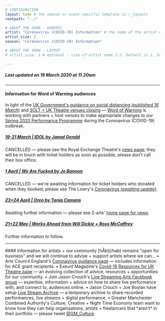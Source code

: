 ```yaml
---
# CONFIGURATION
layout: home # the season or event-specific template in /_layouts
rootpath: "../"

# ABOUT THE SHOW - GENERIC
artist: "Coronavirus (COVID-19) Information" # the name of the artist or company
artist_size: 2
season: "Coronavirus (COVID-19) Information"

# ABOUT THE SHOW - LAYOUT
# artist_size: 1 # optional - size of artist name 1-5. Default is 1. Set longer names to lower values

---
```

##### *Last updated on 19 March 2020 at 11.20am*        
          
<hr>          
           
#### Information for Word of Warning audiences          
In light of the <a href="http://www.gov.uk/government/publications/covid-19-guidance-on-social-distancing-and-for-vulnerable-people/guidance-on-social-distancing-for-everyone-in-the-uk-and-protecting-older-people-and-vulnerable-adults" target="_blank">UK Government's guidance on social distancing (*published 16 March*)</a> and <a href="http://officiallondontheatre.com/coronavirus-information" target="_blank">SOLT + UK Theatre venues closing</a> — [Word of Warning](/) is working with partners + host venues to make appropriate changes to our [Spring 2020 Performance Programme](/current/2020-springsummer) during the Coronavirus (COVID-19) outbreak.                 
         
##### [19-21 March | *IDOL* by Jamal Gerald](/current/2020-springsummer/gerald)        
CANCELLED — please see the Royal Exchange Theatre's <a href="http://www.royalexchange.co.uk/news" target="_blank">news page</a>; they will be in touch with ticket holders as soon as possible, please don't call their box office.          
##### [1 April | *We Are Fucked* by Jo Bannon](/current/2020-springsummer/bannon)       
CANCELLED — we're awaiting information for ticket holders who donated when they booked; please see The Lowry's <a href="http://thelowry.com/coronavirus/" target="_blank">Coronavirus (*awaiting update*)</a>.
##### [23+24 April | *Oreo* by Tania Camara](/current/2020-springsummer/camara)       
Awaiting further information — please see Z-arts' <a href="https://www.z-arts.org" target="_blank">home page for news</a>.            
##### [21+22 May | Works Ahead from Will Dickie + Ross McCaffrey](/current/2020-worksahead)       
Further information to follow.       

<hr>          
#### Information for artists + our community         
[hÅb](/hab) remains "open for business" and we will continue to advise + support artists where we can…        
• Arts Council England's <a href="http://artscouncil.org.uk/covid-19" target="_blank">Coronavirus guidance page</a> — includes information for ACE grant recipients.           
• Exeunt Magazine's <a href="http://exeuntmagazine.com/features/covid-19-resources-uk-theatre-freelancers" target="_blank">Covid-19 Resources for UK Theatre page</a> — an evolving collection of advice, resources + opportunities for our community.        
• Join Jason Crouch's <a href="http://www.facebook.com/groups/livestreamingarts" target="_blank">Live Streaming Arts Facebook group</a> — expertise, information + advice on how to share live performance with, and connect to, audiences online.         
• Jason Crouch + Joe Boylan have setup <a href="livestreamarchive.tumblr.com" target="_blank">Live Stream Archive</a> — a temporary archive to share recorded performances, live streams + digital performance.          
• Greater Manchester Combined Authority's Culture, Creative + Night Time Economy team want to know how they can help organisations, artists + freelancers that *aren't* in their portfolio — please tweet <a href="http://twitter.com/GM_Culture" target="_blank">@GM_Culture</a>.

